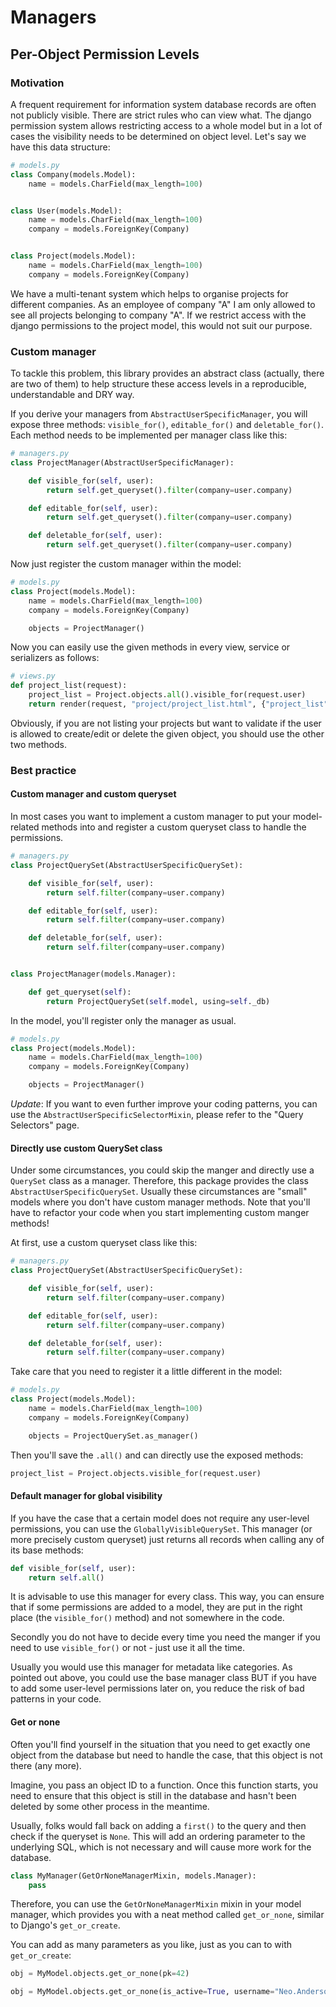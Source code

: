 # Managers

## Per-Object Permission Levels

### Motivation

A frequent requirement for information system database records are often not publicly visible. There are strict rules
who can view what. The django permission system allows restricting access to a whole model but in a lot of cases the
visibility needs to be determined on object level. Let's say we have this data structure:

```python
# models.py
class Company(models.Model):
    name = models.CharField(max_length=100)


class User(models.Model):
    name = models.CharField(max_length=100)
    company = models.ForeignKey(Company)


class Project(models.Model):
    name = models.CharField(max_length=100)
    company = models.ForeignKey(Company)
```

We have a multi-tenant system which helps to organise projects for different companies. As an employee of company "A" I
am only allowed to see all projects belonging to company "A". If we restrict access with the django permissions to the
project model, this would not suit our purpose.

### Custom manager

To tackle this problem, this library provides an abstract class (actually, there are two of them) to help structure
these access levels in a reproducible, understandable and DRY way.

If you derive your managers from ``AbstractUserSpecificManager``, you will expose three methods: `visible_for()`,
`editable_for()` and `deletable_for()`. Each method needs to be implemented per manager class like this:

```python
# managers.py
class ProjectManager(AbstractUserSpecificManager):

    def visible_for(self, user):
        return self.get_queryset().filter(company=user.company)

    def editable_for(self, user):
        return self.get_queryset().filter(company=user.company)

    def deletable_for(self, user):
        return self.get_queryset().filter(company=user.company)
```

Now just register the custom manager within the model:

```python
# models.py
class Project(models.Model):
    name = models.CharField(max_length=100)
    company = models.ForeignKey(Company)

    objects = ProjectManager()
```

Now you can easily use the given methods in every view, service or serializers as follows:

```python
# views.py
def project_list(request):
    project_list = Project.objects.all().visible_for(request.user)
    return render(request, "project/project_list.html", {"project_list": project_list})
```

Obviously, if you are not listing your projects but want to validate if the user is allowed to create/edit or delete the
given object, you should use the other two methods.

### Best practice

#### Custom manager and custom queryset

In most cases you want to implement a custom manager to put your model-related methods into and register a custom
queryset class to handle the permissions.

```python
# managers.py
class ProjectQuerySet(AbstractUserSpecificQuerySet):

    def visible_for(self, user):
        return self.filter(company=user.company)

    def editable_for(self, user):
        return self.filter(company=user.company)

    def deletable_for(self, user):
        return self.filter(company=user.company)


class ProjectManager(models.Manager):

    def get_queryset(self):
        return ProjectQuerySet(self.model, using=self._db)
```

In the model, you'll register only the manager as usual.

```python
# models.py
class Project(models.Model):
    name = models.CharField(max_length=100)
    company = models.ForeignKey(Company)

    objects = ProjectManager()
```

*Update*: If you want to even further improve your coding patterns, you can use the `AbstractUserSpecificSelectorMixin`,
please refer to the "Query Selectors" page.

#### Directly use custom QuerySet class

Under some circumstances, you could skip the manger and directly use a `QuerySet` class as a manager. Therefore, this
package provides the class `AbstractUserSpecificQuerySet`. Usually these circumstances are "small"
models where you don't have custom manager methods. Note that you'll have to refactor your code when you start
implementing custom manger methods!

At first, use a custom queryset class like this:

```python
# managers.py
class ProjectQuerySet(AbstractUserSpecificQuerySet):

    def visible_for(self, user):
        return self.filter(company=user.company)

    def editable_for(self, user):
        return self.filter(company=user.company)

    def deletable_for(self, user):
        return self.filter(company=user.company)
```

Take care that you need to register it a little different in the model:

```python
# models.py
class Project(models.Model):
    name = models.CharField(max_length=100)
    company = models.ForeignKey(Company)

    objects = ProjectQuerySet.as_manager()
```

Then you'll save the `.all()` and can directly use the exposed methods:

```python
project_list = Project.objects.visible_for(request.user)
```

#### Default manager for global visibility

If you have the case that a certain model does not require any user-level permissions, you can use the
``GloballyVisibleQuerySet``. This manager (or more precisely custom queryset) just returns all records when calling any
of its base methods:

```python
def visible_for(self, user):
    return self.all()
```

It is advisable to use this manager for every class. This way, you can ensure that if some permissions are added to a
model, they are put in the right place (the `visible_for()` method) and not somewhere in the code.

Secondly you do not have to decide every time you need the manger if you need to use `visible_for()` or not - just use
it all the time.

Usually you would use this manager for metadata like categories. As pointed out above, you could use the base manager
class BUT if you have to add some user-level permissions later on, you reduce the risk of bad patterns in your code.

#### Get or none

Often you'll find yourself in the situation that you need to get exactly one object from the database but need to handle
the case, that this object is not there (any more).

Imagine, you pass an object ID to a function. Once this function starts, you need to ensure that this object is
still in the database and hasn't been deleted by some other process in the meantime.

Usually, folks would fall back on adding a `first()` to the query and then check if the queryset is `None`. This will
add an ordering parameter to the underlying SQL, which is not necessary and will cause more work for the database.


```python
class MyManager(GetOrNoneManagerMixin, models.Manager):
    pass
```

Therefore, you can use the `GetOrNoneManagerMixin` mixin in your model manager, which provides you with a neat
method called `get_or_none`, similar to Django's `get_or_create`.

You can add as many parameters as you like, just as you can to with `get_or_create`:

```python
obj = MyModel.objects.get_or_none(pk=42)

obj = MyModel.objects.get_or_none(is_active=True, username="Neo.Anderson")
```
